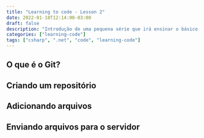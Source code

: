 ```yaml
---
title: "Learning to code - Lesson 2"
date: 2022-01-18T12:14:00-03:00
draft: false
description: "Introdução de uma pequena série que irá ensinar o básico para iniciar em programação, mais específicamente em .NET C#"
categories: ["learning-code"]
tags: ["csharp", ".net", "code", "learning-code"]
---
```


## O que é o Git?

## Criando um repositório

## Adicionando arquivos

## Enviando arquivos para o servidor
